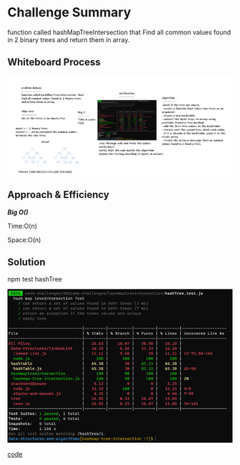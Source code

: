 # Challenge Summary
function called hashMapTreeIntersection  that Find all common values found in 2 binary trees and return them in array.

## Whiteboard Process
![WB](./wbcc31edit.PNG)

## Approach & Efficiency
***Big O()***

Time:O(n) 

Space:O(n)  

## Solution
npm test hashTree 

![test](./cc32test.PNG)


[code](./hashmap-tree-intersection.js)